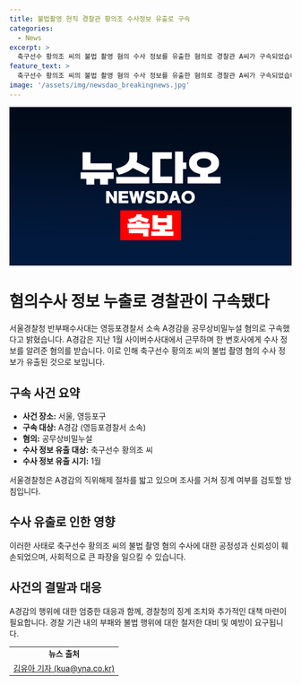 ```yaml
---
title: 불법촬영 현직 경찰관 황의조 수사정보 유출로 구속
categories:
  - News
excerpt: >
  축구선수 황의조 씨의 불법 촬영 혐의 수사 정보를 유출한 혐의로 경찰관 A씨가 구속되었습니다. A씨는 영등포경찰서 소속으로, 사이버수사대에서 근무하며 변호사에게 수사 정보를 누설한 혐의를 받고 있습니다. 황의조 측은 브로커가 정보를 제공하려 하며 금품을 요구했다고 주장했지만, 해당 변호사가 정보를 전달한 사실은 확인되지 않았습니다. A씨는 현직에서 해임될 예정이며, 조사를 거쳐 징계 여부가 결정될 예정입니다.
feature_text: >
  축구선수 황의조 씨의 불법 촬영 혐의 수사 정보를 유출한 혐의로 경찰관 A씨가 구속되었습니다. A씨는 영등포경찰서 소속으로, 사이버수사대에서 근무하며 변호사에게 수사 정보를 누설한 혐의를 받고 있습니다. 황의조 측은 브로커가 정보를 제공하려 하며 금품을 요구했다고 주장했지만, 해당 변호사가 정보를 전달한 사실은 확인되지 않았습니다. A씨는 현직에서 해임될 예정이며, 조사를 거쳐 징계 여부가 결정될 예정입니다.
image: '/assets/img/newsdao_breakingnews.jpg'
---
```


<p><img src="/assets/img/newsdao_breakingnews.jpg" alt="koreaapp 속보" /></p>

<h1>혐의수사 정보 누출로 경찰관이 구속됐다</h1>

<p data-ke-size="size16">서울경찰청 반부패수사대는 영등포경찰서 소속 A경감을 공무상비밀누설 혐의로 구속했다고 밝혔습니다. A경감은 지난 1월 사이버수사대에서 근무하며 한 변호사에게 수사 정보를 알려준 혐의를 받습니다. 이로 인해 축구선수 황의조 씨의 불법 촬영 혐의 수사 정보가 유출된 것으로 보입니다.</p>

<h2 data-ke-size="size26">구속 사건 요약</h2>

<ul>
  <li><b>사건 장소:</b> 서울, 영등포구</li>
  <li><b>구속 대상:</b> A경감 (영등포경찰서 소속)</li>
  <li><b>혐의:</b> 공무상비밀누설</li>
  <li><b>수사 정보 유출 대상:</b> 축구선수 황의조 씨</li>
  <li><b>수사 정보 유출 시기:</b> 1월</li>
</ul>

<p data-ke-size="size16">서울경찰청은 A경감의 직위해제 절차를 밟고 있으며 조사를 거쳐 징계 여부를 검토할 방침입니다.</p>

<h2 data-ke-size="size26">수사 유출로 인한 영향</h2>

<p data-ke-size="size16">이러한 사태로 축구선수 황의조 씨의 불법 촬영 혐의 수사에 대한 공정성과 신뢰성이 훼손되었으며, 사회적으로 큰 파장을 일으킬 수 있습니다.</p>

<h2 data-ke-size="size26">사건의 결말과 대응</h2>

<p data-ke-size="size16">A경감의 행위에 대한 엄중한 대응과 함께, 경찰청의 징계 조치와 추가적인 대책 마련이 필요합니다. 경찰 기관 내의 부패와 불법 행위에 대한 철저한 대비 및 예방이 요구됩니다.</p>

<table>
  <tr>
    <td style="text-align: center; height: 17px;"><b>뉴스 출처</b></td>
  </tr>
  <tr>
    <td style="text-align: center; height: 17px;"><a href="mailto:kua@yna.co.kr">김유아 기자 (kua@yna.co.kr)</a></td>
  </tr>
</table>

